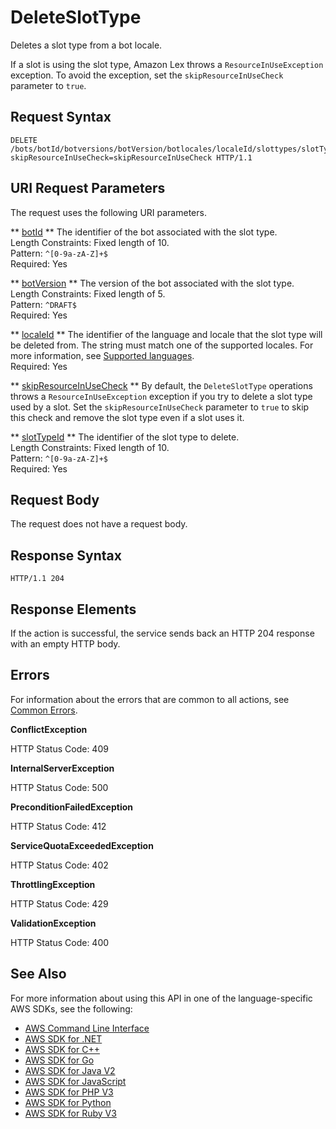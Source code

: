 # DeleteSlotType<a name="API_DeleteSlotType"></a>

Deletes a slot type from a bot locale\.

If a slot is using the slot type, Amazon Lex throws a `ResourceInUseException` exception\. To avoid the exception, set the `skipResourceInUseCheck` parameter to `true`\.

## Request Syntax<a name="API_DeleteSlotType_RequestSyntax"></a>

```
DELETE /bots/botId/botversions/botVersion/botlocales/localeId/slottypes/slotTypeId/?skipResourceInUseCheck=skipResourceInUseCheck HTTP/1.1
```

## URI Request Parameters<a name="API_DeleteSlotType_RequestParameters"></a>

The request uses the following URI parameters\.

 ** [botId](#API_DeleteSlotType_RequestSyntax) **   <a name="lexv2-DeleteSlotType-request-botId"></a>
The identifier of the bot associated with the slot type\.  
Length Constraints: Fixed length of 10\.  
Pattern: `^[0-9a-zA-Z]+$`   
Required: Yes

 ** [botVersion](#API_DeleteSlotType_RequestSyntax) **   <a name="lexv2-DeleteSlotType-request-botVersion"></a>
The version of the bot associated with the slot type\.  
Length Constraints: Fixed length of 5\.  
Pattern: `^DRAFT$`   
Required: Yes

 ** [localeId](#API_DeleteSlotType_RequestSyntax) **   <a name="lexv2-DeleteSlotType-request-localeId"></a>
The identifier of the language and locale that the slot type will be deleted from\. The string must match one of the supported locales\. For more information, see [Supported languages](https://docs.aws.amazon.com/lexv2/latest/dg/how-languages.html)\.  
Required: Yes

 ** [skipResourceInUseCheck](#API_DeleteSlotType_RequestSyntax) **   <a name="lexv2-DeleteSlotType-request-skipResourceInUseCheck"></a>
By default, the `DeleteSlotType` operations throws a `ResourceInUseException` exception if you try to delete a slot type used by a slot\. Set the `skipResourceInUseCheck` parameter to `true` to skip this check and remove the slot type even if a slot uses it\.

 ** [slotTypeId](#API_DeleteSlotType_RequestSyntax) **   <a name="lexv2-DeleteSlotType-request-slotTypeId"></a>
The identifier of the slot type to delete\.  
Length Constraints: Fixed length of 10\.  
Pattern: `^[0-9a-zA-Z]+$`   
Required: Yes

## Request Body<a name="API_DeleteSlotType_RequestBody"></a>

The request does not have a request body\.

## Response Syntax<a name="API_DeleteSlotType_ResponseSyntax"></a>

```
HTTP/1.1 204
```

## Response Elements<a name="API_DeleteSlotType_ResponseElements"></a>

If the action is successful, the service sends back an HTTP 204 response with an empty HTTP body\.

## Errors<a name="API_DeleteSlotType_Errors"></a>

For information about the errors that are common to all actions, see [Common Errors](CommonErrors.md)\.

 **ConflictException**   
  
HTTP Status Code: 409

 **InternalServerException**   
  
HTTP Status Code: 500

 **PreconditionFailedException**   
  
HTTP Status Code: 412

 **ServiceQuotaExceededException**   
  
HTTP Status Code: 402

 **ThrottlingException**   
  
HTTP Status Code: 429

 **ValidationException**   
  
HTTP Status Code: 400

## See Also<a name="API_DeleteSlotType_SeeAlso"></a>

For more information about using this API in one of the language\-specific AWS SDKs, see the following:
+  [ AWS Command Line Interface](https://docs.aws.amazon.com/goto/aws-cli/models.lex.v2-2020-08-07/DeleteSlotType) 
+  [ AWS SDK for \.NET](https://docs.aws.amazon.com/goto/DotNetSDKV3/models.lex.v2-2020-08-07/DeleteSlotType) 
+  [ AWS SDK for C\+\+](https://docs.aws.amazon.com/goto/SdkForCpp/models.lex.v2-2020-08-07/DeleteSlotType) 
+  [ AWS SDK for Go](https://docs.aws.amazon.com/goto/SdkForGoV1/models.lex.v2-2020-08-07/DeleteSlotType) 
+  [ AWS SDK for Java V2](https://docs.aws.amazon.com/goto/SdkForJavaV2/models.lex.v2-2020-08-07/DeleteSlotType) 
+  [ AWS SDK for JavaScript](https://docs.aws.amazon.com/goto/AWSJavaScriptSDK/models.lex.v2-2020-08-07/DeleteSlotType) 
+  [ AWS SDK for PHP V3](https://docs.aws.amazon.com/goto/SdkForPHPV3/models.lex.v2-2020-08-07/DeleteSlotType) 
+  [ AWS SDK for Python](https://docs.aws.amazon.com/goto/boto3/models.lex.v2-2020-08-07/DeleteSlotType) 
+  [ AWS SDK for Ruby V3](https://docs.aws.amazon.com/goto/SdkForRubyV3/models.lex.v2-2020-08-07/DeleteSlotType) 